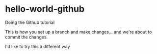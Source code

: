 # hello-world-github
Doing the Github tutorial

This is how you set up a branch and make changes... and we're about to commit the changes.

I'd like to try this a different way
